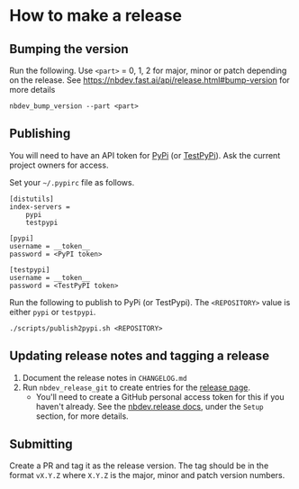 # How to make a release

## Bumping the version

Run the following. Use `<part>` = 0, 1, 2 for major, minor or patch depending on the release. See https://nbdev.fast.ai/api/release.html#bump-version for more details

```
nbdev_bump_version --part <part>
```

## Publishing

You will need to have an API token for [PyPi](https://pypi.org/) (or [TestPyPi](https://test.pypi.org/)). Ask the current project owners for access. 

Set your `~/.pypirc` file as follows.
```
[distutils]
index-servers =
    pypi
    testpypi

[pypi]
username = __token__
password = <PyPI token>

[testpypi]
username = __token__
password = <TestPyPI token>
```
Run the following to publish to PyPi (or TestPypi). 
The `<REPOSITORY>` value is either `pypi` or `testpypi`.
```
./scripts/publish2pypi.sh <REPOSITORY>
```

## Updating release notes and tagging a release

1. Document the release notes in `CHANGELOG.md`
2. Run `nbdev_release_git` to create entries for the [release page](https://github.com/thinkingmachines/geowrangler/tags). 
    - You'll need to create a GitHub personal access token for this if you haven't already. See the [nbdev.release docs](https://nbdev.fast.ai/api/release.html#overview), under the `Setup` section, for more details.

## Submitting

Create a PR and tag it as the release version. The tag should be in the format `vX.Y.Z` where `X.Y.Z` is the major, minor and patch version numbers. 
